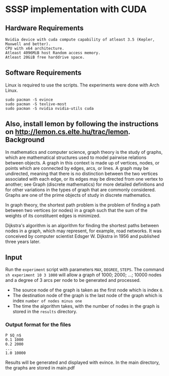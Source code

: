 **SSSP implementation with CUDA**
=================================
Hardware Requirements
---------------------
```
Nvidia device with cuda compute capability of atleast 3.5 (Kepler, Maxwell and better).
CPU with x64 architecture.
Atleast 4096MiB host Random access memory.
Atleast 20GiB free harddrive space.
```
Software Requirements
---------------------
Linux is required to use the scripts.
The experiments were done with Arch Linux.
```
sudo pacman -S evince
sudo pacman -S texlive-most
sudo pacman -S nvidia nvidia-utils cuda
```
Also, install lemon by following the instructions on http://lemon.cs.elte.hu/trac/lemon.
Background
----------
In mathematics and computer science, graph theory is the study of graphs, which are mathematical structures used to model pairwise relations between objects. A graph in this context is made up of vertices, nodes, or points which are connected by edges, arcs, or lines. A graph may be undirected, meaning that there is no distinction between the two vertices associated with each edge, or its edges may be directed from one vertex to another; see Graph (discrete mathematics) for more detailed definitions and for other variations in the types of graph that are commonly considered. Graphs are one of the prime objects of study in discrete mathematics.

In graph theory, the shortest path problem is the problem of finding a path between two vertices (or nodes) in a graph such that the sum of the weights of its constituent edges is minimized.

Dijkstra's algorithm is an algorithm for finding the shortest paths between nodes in a graph, which may represent, for example, road networks. It was conceived by computer scientist Edsger W. Dijkstra in 1956 and published three years later.

Input
----------
Run the `experiment` script with parameters `MAX`, `DEGREE`, `STEPS`.
The command `sh experiment 10 3 1000` will allow a graph of 1000; 2000; ...; 10000 nodes and a degree of 3 arcs per node to be generated and processed.
* The source node of the graph is taken as the first node which is index `0`.
* The destination node of the graph is the last node of the graph which is index `number of nodes minus one`
* The time the algorithm takes, with the number of nodes in the graph is stored in the `results` directory.

### Output format for the files

```
P $Q_n$
0.1 1000
0.2 2000
...
1.0 10000
```

Results will be generated and displayed with evince.
In the main directory, the graphs are stored in main.pdf
